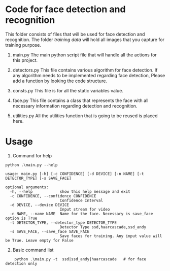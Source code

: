 # Code for face detection and recognition

This folder consists of files that will be used for face detection and recognition. The folder *training data* will hold all images that you capture for training purpose. 
 1. main.py
    The main python script file that will handle all the actions for this project.

 2. detectors.py
    This file contains various algorithm for face detection. If any algorithm needs to be implemented regarding face detection, Please add a function by looking the code structure.

 3. consts.py
    This file is for all the static variables value.

 4. face.py
    This file contains a class that represents the face with all necessary information regarding detection and recognition.

 5. utilities.py
    All the utilities function that is going to be reused is placed here.


# Usage
1. Command for help
```
python .\main.py --help

usage: main.py [-h] [-c CONFIDENCE] [-d DEVICE] [-n NAME] [-t DETECTOR_TYPE] [-s SAVE_FACE]

optional arguments:
  -h, --help            show this help message and exit
  -c CONFIDENCE, --confidence CONFIDENCE
                        Confidence Interval
  -d DEVICE, --device DEVICE
                        Input stream for video
  -n NAME, --name NAME  Name for the face. Necessary is save_face option is True
  -t DETECTOR_TYPE, --detector_type DETECTOR_TYPE
                        Detector Type ssd,haarcascade,ssd_andy
  -s SAVE_FACE, --save_face SAVE_FACE
                        Save faces for training. Any input value will be True. Leave empty for False
```

2. Basic command list
```
    python .\main.py -t  ssd|ssd_andy|haarcascade   # for face detection only
```

